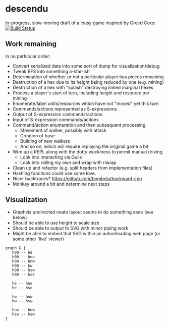 descendu
========

In-progress, slow-moving draft of a lousy game inspired by Greed Corp: [![Build
Status](https://travis-ci.org/RhysU/descendu.svg?branch=master)](https://travis-ci.org/RhysU/descendu)

Work remaining
--------------

In no particular order:

 * Convert serialized data into some sort of dump for visualization/debug
 * Tweak BFS into something a-star-ish
 * Determination of whether or not a particular player has pieces remaining
 * Destruction of a hex due to its height being reduced by one (e.g. mining)
 * Destruction of a hex with "splash" destroying linked marginal hexes
 * Process a player's start of turn, including height and resource per mining
 * Enumerate/label units/resources which have not "moved" yet this turn
 * Commands/actions represented as S-expressions
 * Output of S-expression commands/actions
 * Input of S-expression commands/actions
 * Command/action enumeration and then subsequent processing
     * Movement of walker, possibly with attack
     * Creation of base
     * Building of new walkers
     * And so on, which will require replaying the original game a bit
 * Wire up a REPL along with the dotty wackiness to permit manual driving
     * Look into interacting via Guile
     * Look into rolling my own and wrap with rlwrap
 * Clean up and refactor (e.g. split headers from implementation files)
 * Hashing functions could use some love.
 * Nicer backtraces? https://github.com/bombela/backward-cpp
 * Monkey around a bit and determine next steps

Visualization
-------------

 * Graphviz undirected neato layout seems to do something sane (see below)
 * Should be able to use height to scale size
 * Should be able to output to SVG with minor piping work
 * Might be able to embed that SVG within an autoreloading web page
   (or some other 'live' viewer)

 ```
graph G {
    h00 -- he
    h00 -- hne
    h00 -- hnw
    h00 -- hw
    h00 -- hsw
    h00 -- hse

    he -- hne
    he -- hse

    hw -- hnw
    hw -- hsw

    hne -- hnw
    hse -- hsw
}
```
